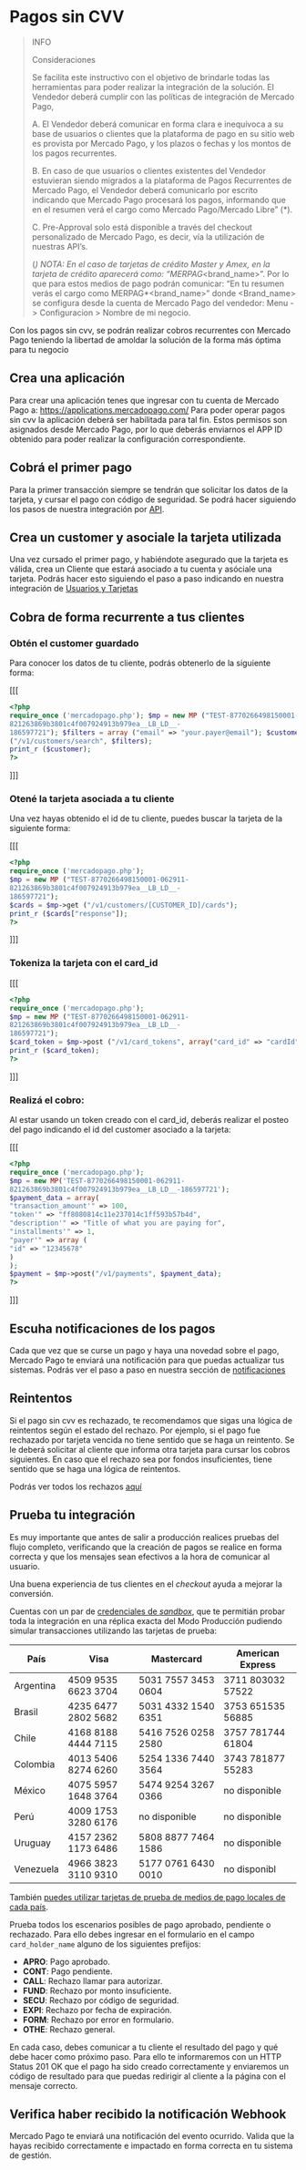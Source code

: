 # Pagos sin CVV

>INFO 
>
> Consideraciones
>
> Se facilita este instructivo con el objetivo de  brindarle todas las herramientas para poder realizar la integración de la solución.
> El Vendedor deberá cumplir con las políticas de integración de Mercado Pago,
>
> A. El Vendedor deberá comunicar en forma clara e inequívoca a su base de usuarios o clientes que la plataforma de pago en su sitio web es provista por Mercado Pago, y los plazos o fechas y los montos de los pagos recurrentes.
>
> B. En caso de que usuarios o clientes existentes del Vendedor estuvieran siendo migrados a la plataforma de Pagos Recurrentes de Mercado Pago, el Vendedor deberá comunicarlo por escrito indicando que Mercado Pago procesará los pagos, informando que en el resumen verá el cargo como Mercado Pago/Mercado Libre” (*).
>
> C. Pre-Approval solo está disponible a través del checkout personalizado de Mercado Pago, es decir, vía la utilización de nuestras API’s.
>
>(*) NOTA: En el caso de tarjetas de crédito Master y Amex, en la tarjeta de crédito aparecerá como: “MERPAG*<brand_name>”. Por lo que para estos medios de pago podrán comunicar: “En tu resumen verás el cargo como MERPAG*<brand_name>” donde <Brand_name> se configura desde la cuenta de Mercado Pago del vendedor: Menu -> Configuracion > Nombre de mi negocio.

Con los pagos sin cvv, se podrán realizar cobros recurrentes con Mercado Pago teniendo la libertad de amoldar la solución de la forma más óptima para tu negocio

## Crea una aplicación

Para crear una aplicación tenes que ingresar con tu cuenta de Mercado Pago a: https://applications.mercadopago.com/ Para poder operar pagos sin cvv la aplicación deberá ser habilitada para tal fin. Estos permisos son asignados desde Mercado Pago, por lo que deberás enviarnos el APP ID obtenido para poder realizar la configuración correspondiente.

## Cobrá el primer pago

Para la primer transacción siempre se tendrán que solicitar los datos de la tarjeta, y cursar el pago con código de seguridad. Se podrá hacer siguiendo los pasos de nuestra integración por [API](/guides/payments/api/receiving-payment-by-card.es.md).

## Crea un customer y asociale la tarjeta utilizada

Una vez cursado el primer pago, y habiéndote asegurado que la tarjeta es válida, crea un Cliente que estará asociado a tu cuenta y asóciale una tarjeta. Podrás hacer esto siguiendo el paso a paso indicando en nuestra integración de [Usuarios y Tarjetas](/guides/payments/api/customers-and-cards.es.md)

## Cobra de forma recurrente a tus clientes

### Obtén el customer guardado

Para conocer los datos de tu cliente, podrás obtenerlo de la siguiente forma:

[[[
```php
<?php
require_once ('mercadopago.php'); $mp = new MP ("TEST-8770266498150001-062911-
821263869b3801c4f007924913b979ea__LB_LD__-
186597721"); $filters = array ("email" => "your.payer@email"); $customer = $mp->get
("/v1/customers/search", $filters);
print_r ($customer);
?>
```
]]]

### Otené la tarjeta asociada a tu cliente

Una vez hayas obtenido el id de tu cliente, puedes buscar la tarjeta de la siguiente forma:

[[[
```php
<?php
require_once ('mercadopago.php');
$mp = new MP ("TEST-8770266498150001-062911-
821263869b3801c4f007924913b979ea__LB_LD__-
186597721");
$cards = $mp->get ("/v1/customers/[CUSTOMER_ID]/cards");
print_r ($cards["response"]);
?>
```
]]]

### Tokeniza la tarjeta con el card_id

[[[
```php
<?php
require_once ('mercadopago.php');
$mp = new MP ("TEST-8770266498150001-062911-
821263869b3801c4f007924913b979ea__LB_LD__-
186597721");
$card_token = $mp->post ("/v1/card_tokens", array("card_id" => "cardId"));
print_r ($card_token);
?>

```
]]]

### Realizá el cobro:

Al estar usando un token creado con el card_id, deberás realizar el posteo del pago indicando el id del customer asociado a la tarjeta:

[[[
```php
<?php
require_once ('mercadopago.php');
$mp = new MP('TEST-8770266498150001-062911-
821263869b3801c4f007924913b979ea__LB_LD__-186597721');
$payment_data = array(
"transaction_amount'" => 100,
"token'" => "ff8080814c11e237014c1ff593b57b4d",
"description'" => "Title of what you are paying for",
"installments'" => 1,
"payer'" => array (
"id" => "12345678"
)
);
$payment = $mp->post("/v1/payments", $payment_data);
?>
```
]]]

## Escuha notificaciones de los pagos

Cada que vez que se curse un pago y haya una novedad sobre el pago, Mercado Pago te enviará una notificación para que puedas actualizar tus sistemas. Podrás ver el paso a paso en nuestra sección de [notificaciones](/guides/notifications/webhooks.es.md)

## Reintentos

Si el pago sin cvv es rechazado, te recomendamos que sigas una lógica de reintentos según el estado del rechazo. Por ejemplo, si el pago fue rechazado por tarjeta vencida no tiene sentido que se haga un reintento. Se le deberá solicitar al cliente que informa otra tarjeta para cursar los cobros siguientes. En caso que el rechazo sea por fondos insuficientes, tiene sentido que se haga una lógica de reintentos. 

Podrás ver todos los rechazos [aquí](/guides/payments/api/handling-responses.es.md)

## Prueba tu integración

Es muy importante que antes de salir a producción realices pruebas del flujo completo, verificando que la creación de pagos se realice en forma correcta y que los mensajes sean efectivos a la hora de comunicar al usuario.

Una buena experiencia de tus clientes en el _checkout_ ayuda a mejorar la conversión.

Cuentas con un par de [credenciales de _sandbox_](https://www.mercadopago.com.ar/account/credentials?type=custom), que te permitián probar toda la integración en una réplica exacta del Modo Producción pudiendo simular transacciones utilizando las tarjetas de prueba:

| País     	 | Visa 				       | Mastercard        | American Express |
| ---- 		   | ---- 				       | ----------        | ---------------- |
| Argentina  | 4509 9535 6623 3704 |5031 7557 3453 0604|3711 803032 57522 |
| Brasil  	 | 4235 6477 2802 5682 |5031 4332 1540 6351|3753 651535 56885 |
| Chile   	 | 4168 8188 4444 7115 |5416 7526 0258 2580|3757 781744 61804 |
| Colombia   | 4013 5406 8274 6260 |5254 1336 7440 3564|3743 781877 55283 |
| México  	 | 4075 5957 1648 3764 |5474 9254 3267 0366| no disponible    |
| Perú    	 | 4009 1753 3280 6176 | no disponible     | no disponible    |
| Uruguay  	 | 4157 2362 1173 6486 |5808 8877 7464 1586| no disponible    |
| Venezuela  | 4966 3823 3110 9310 |5177 0761 6430 0010| no disponibl     |

También [puedes utilizar tarjetas de prueba de medios de pago locales de cada país](/guides/localization/local-cards.es.md).

Prueba todos los escenarios posibles de pago aprobado, pendiente o rechazado. Para ello debes ingresar en el formulario en el campo `card_holder_name` alguno de los siguientes prefijos:

* **APRO**: Pago aprobado.  
* **CONT**: Pago pendiente.  
* **CALL**: Rechazo llamar para autorizar.  
* **FUND**: Rechazo por monto insuficiente.  
* **SECU**: Rechazo por código de seguridad.  
* **EXPI**: Rechazo por fecha de expiración.
* **FORM**: Rechazo por error en formulario.  
* **OTHE**: Rechazo general.

En cada caso, debes comunicar a tu cliente el resultado del pago y qué debe hacer como próximo paso.
Para ello te informaremos con un HTTP Status 201 OK que el pago ha sido creado correctamente y enviaremos un código de resultado para que puedas redirigir al cliente a la página con el mensaje correcto.

## Verifica haber recibido la notificación Webhook

Mercado Pago te enviará una notificación del evento ocurrido. Valida que la hayas recibido correctamente e impactado en forma correcta en tu sistema de gestión.


